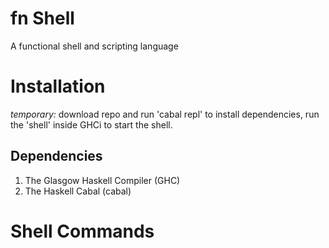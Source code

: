 # fn Shell
A functional shell and scripting language

# Installation
*temporary:* download repo and run 'cabal repl' to install dependencies, run the 'shell' inside GHCi to start the shell.
## Dependencies
1. The Glasgow Haskell Compiler (GHC)
2. The Haskell Cabal (cabal)

# Shell Commands
